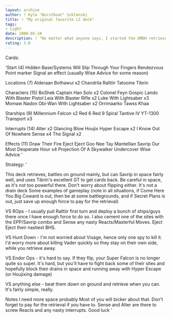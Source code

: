 ```yaml
---
layout: archive
author: ! Kyle "BurstGoat" Szklenski
title: ! "My original favorite LS deck"
tags:
- Light
date: 2000-05-10
description: ! "No matter what anyone says, I started the OMDH retrieval engine. Look back in the decks (or to mine) and see how early I did it It wasn't a good deck then, but it's refined quite a bit."
rating: 3.0
---
```

Cards: 

'Start (4)
Hidden Base/Systems Will Slip Through Your Fingers
Rendezvous Point
marker
Signal
an effect (usually Wise Advice for some reason)

Locations (7)
Alderaan
Bothawui x2
Chandrila
Ralltiir
Tatooine
Tibrin

Characters (15)
BoShek
Captain Han Solo  x2
Colonel Feyn Gospic
Lando With Blaster Pistol
Leia With Blaster Rifle  x2
Luke With Lightsaber  x3
Momaw Nadon
Obi-Wan With Lightsaber  x2
Orrimaarko
Tawss Khaa

Starships (9)
Millennium Falcon  x2
Red 6
Red 9
Spiral
Tantive IV
YT-1300 Transport  x3

Interrupts (14)
Alter  x2
Glancing Blow
Houjix
Hyper Escape  x2
I Know
Out Of Nowhere
Sense  x4
The Signal  x2

Effects (11)
Draw Their Fire
Eject Eject
Goo Nee Tay
Mantellian Savrip
Our Most Desperate Hour  x4
Projection Of A Skywalker
Undercover
Wise Advice '

Strategy: '

This deck retrieves, battles on ground mainly, but can Savrip in space fairly well, and uses Tibrin's excellent GT to get cards back. Be careful in space, as it's not too powerful there. Don't worry about flipping either. It's not a drain deck Some examples of gameplay (note in all situations, if Come Here You Big Coward is out, then be at some battlegrounds, and if Secret Plans is out, just save up enough force to pay for the retrieval)

VS ROps - I usually pull Ralltiir first turn and deploy a bunch of ships/guys there once I have enough force to do so. I also cement one of the sites with the EPP/Savrip combo and Sense any nasty Reacts/Masterful Moves. Eject Eject their nastiest BHS.

VS Hunt Down - I'm not worried about Visage, hence only one spy to kill it. I'd worry more about killing Vader quickly so they stay on their own side, while you retrieve away.

VS Endor Ops - it's hard to say. If they flip, your Super Falcon is no longer quite so super. It's hard, but you'll have to fight back some of their sites and hopefully block their drains in space and running away with Hyper Escape (or Houjixing damage)

VS anything else - beat them down on ground and retrieve when you can. It's fairly simple, really.

Notes
I need more space probably Most of you will bicker about that. Don't forget to pay for the retrieval if you have to. Sense and Alter are there to screw Reacts and any nasty interrupts. Good luck  '